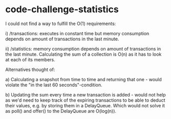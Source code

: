 # code-challenge-statistics

I could not find a way to fulfill the O(1) requirements:

i) /transactions: executes in constant time but memory consumption depends on amount of transactions in the last minute.


ii) /statistics: memory consumption depends on amount of transactions in the last minute. 
 Calculating the sum of a collection is O(n) as it has to look at
 each of its members. 
 
 
 
 Alternatives thought of:
 
 a) Calculating a snapshot from time to time and returning that one - would 
 violate the "in the last 60 seconds"-condition.
 
 b) Updating the sum every time a new transaction is added - would not help as we'd need to keep
 track of the expiring transactions to be able to deduct their values, e.g. by storing them in a DelayQueue. 
 Which would not solve it as poll() and offer() to the DelayQueue are O(log(n)).
 
